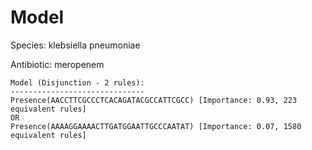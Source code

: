 
# Model

Species: klebsiella pneumoniae

Antibiotic: meropenem

```
Model (Disjunction - 2 rules):
------------------------------
Presence(AACCTTCGCCCTCACAGATACGCCATTCGCC) [Importance: 0.93, 223 equivalent rules]
OR
Presence(AAAAGGAAAACTTGATGGAATTGCCCAATAT) [Importance: 0.07, 1580 equivalent rules]

```

